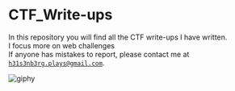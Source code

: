 # CTF_Write-ups
In this repository you will find all the CTF write-ups I have written.<br>
I focus more on web challenges<br>
If anyone has mistakes to report, please contact me at <code>h31s3nb3rg.plays@gmail.com</code>.

![giphy](https://user-images.githubusercontent.com/66698256/229468137-ccdd3751-88a5-42b0-8cff-e1375f0d2181.gif)
